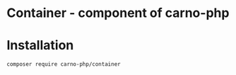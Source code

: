 # Container - component of carno-php

# Installation

```bash
composer require carno-php/container
```
